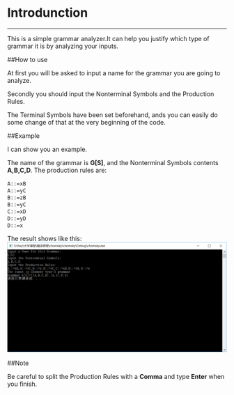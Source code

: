 # Introdunction

---
This is a simple grammar analyzer.It can help you justify which type of grammar it is by analyzing your inputs.

##How to use

At first you will be asked to input a name for the grammar you are going to analyze.

Secondly you should input the Nonterminal Symbols and the Production Rules.

The Terminal Symbols have been set beforehand, ands you can easily do some change of that at the very beginning of the code.

##Example

I can show you an example.

The name of the grammar is **G[S]**, and the Nonterminal Symbols contents **A,B,C,D**. The production rules are:

```
A::=xB
A::=yC
B::=zB
B::=yC
C::=xD
D::=yD
D::=x
```

The result shows like this:
![image](https://github.com/hsywhu/compilers/blob/master/grammar%20analyzer/screenshot.png)

##Note

Be careful to split the Production Rules with a **Comma** and type **Enter** when you finish.

